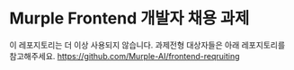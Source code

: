 # Murple Frontend 개발자 채용 과제

이 레포지토리는 더 이상 사용되지 않습니다.
과제전형 대상자들은 아래 레포지토리를 참고해주세요. 
https://github.com/Murple-AI/frontend-reqruiting
